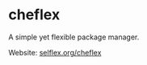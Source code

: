 cheflex
=======

A simple yet flexible package manager.

Website: [selflex.org/cheflex](http://www.selflex.org/cheflex)